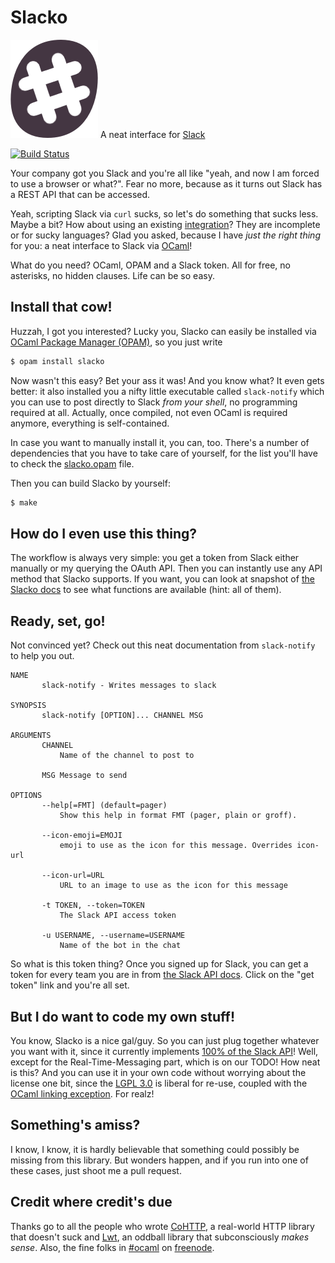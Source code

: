 Slacko
======

![Slacko logo](slacko.png) A neat interface for [Slack](https://slack.com/)

[![Build Status](https://travis-ci.org/Leonidas-from-XIV/slacko.svg?branch=master)](https://travis-ci.org/Leonidas-from-XIV/slacko)

Your company got you Slack and you're all like "yeah, and now I am forced to
use a browser or what?". Fear no more, because as it turns out Slack has a REST
API that can be accessed.

Yeah, scripting Slack via `curl` sucks, so let's do something that sucks less.
Maybe a bit? How about using an existing
[integration](https://api.slack.com/community)? They are incomplete or for
sucky languages? Glad you asked, because I have *just the right thing* for you:
a neat interface to Slack via [OCaml](https://ocaml.org/)!

What do you need? OCaml, OPAM and a Slack token. All for free, no asterisks, no
hidden clauses. Life can be so easy.

Install that cow!
-----------------

Huzzah, I got you interested? Lucky you, Slacko can easily be installed via
[OCaml Package Manager (OPAM)](https://opam.ocaml.org/), so you just write

```sh
$ opam install slacko
```

Now wasn't this easy? Bet your ass it was! And you know what? It even gets
better: it also installed you a nifty little executable called `slack-notify`
which you can use to post directly to Slack *from your shell*, no programming
required at all. Actually, once compiled, not even OCaml is required anymore,
everything is self-contained.

In case you want to manually install it, you can, too. There's a number of
dependencies that you have to take care of yourself, for the list you'll have
to check the [slacko.opam](slacko.opam) file.

Then you can build Slacko by yourself:

```sh
$ make
```

How do I even use this thing?
-----------------------------

The workflow is always very simple: you get a token from Slack either manually
or my querying the OAuth API. Then you can instantly use any API method that
Slacko supports. If you want, you can look at snapshot of
[the Slacko docs](http://leonidas-from-xiv.github.io/slacko/) to see what
functions are available (hint: all of them).


Ready, set, go!
---------------

Not convinced yet? Check out this neat documentation from `slack-notify` to
help you out.

```
NAME
       slack-notify - Writes messages to slack

SYNOPSIS
       slack-notify [OPTION]... CHANNEL MSG

ARGUMENTS
       CHANNEL
           Name of the channel to post to

       MSG Message to send

OPTIONS
       --help[=FMT] (default=pager)
           Show this help in format FMT (pager, plain or groff).

       --icon-emoji=EMOJI
           emoji to use as the icon for this message. Overrides icon-url

       --icon-url=URL
           URL to an image to use as the icon for this message

       -t TOKEN, --token=TOKEN
           The Slack API access token

       -u USERNAME, --username=USERNAME
           Name of the bot in the chat
```

So what is this token thing? Once you signed up for Slack, you can get a token
for every team you are in from [the Slack API docs](https://api.slack.com/).
Click on the "get token" link and you're all set.

But I do want to code my own stuff!
-----------------------------------

You know, Slacko is a nice gal/guy. So you can just plug together whatever you
want with it, since it currently implements [100% of the Slack
API](https://api.slack.com/methods)! Well, except for the Real-Time-Messaging
part, which is on our TODO! How neat is this? And you can use it in your own
code without worrying about the license one bit, since the
[LGPL 3.0](https://www.gnu.org/licenses/lgpl.html) is liberal for re-use,
coupled with the
[OCaml linking exception](http://caml.inria.fr/pub/old_caml_site/ocaml/LICENSE.html).
For realz!

Something's amiss?
------------------

I know, I know, it is hardly believable that something could possibly be
missing from this library. But wonders happen, and if you run into one of these
cases, just shoot me a pull request.

Credit where credit's due
-------------------------

Thanks go to all the people who wrote
[CoHTTP](https://github.com/mirage/ocaml-cohttp), a real-world HTTP library
that doesn't suck and [Lwt](http://ocsigen.org/lwt/), an oddball library that
subconsciously *makes sense*. Also, the fine folks in
[#ocaml](http://irclog.whitequark.org/ocaml/) on
[freenode](https://freenode.net/).
